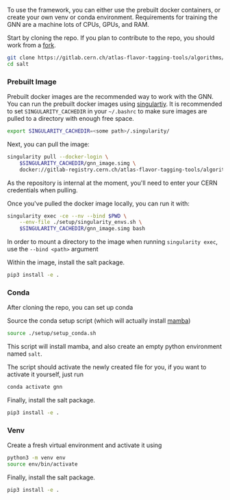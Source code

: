 To use the framework, you can either use the prebuilt docker containers, or create your own venv or conda environment.
Requirements for training the GNN are a machine lots of CPUs, GPUs, and RAM.

Start by cloning the repo. If you plan to contribute to the repo, you should work from a [fork](https://docs.gitlab.com/ee/user/project/repository/forking_workflow.html).
```bash
git clone https://gitlab.cern.ch/atlas-flavor-tagging-tools/algorithms/salt.git
cd salt
```

### Prebuilt Image

Prebuilt docker images are the recommended way to work with the GNN. You can run the prebuilt docker images using [singulartiy](https://sylabs.io/guides/latest/user-guide/).
It is recommended to set `SINGULARITY_CACHEDIR` in your `~/.bashrc` to make sure images are pulled to a directory with enough free space.

```bash
export SINGULARITY_CACHEDIR=<some path>/.singularity/
```

Next, you can pull the image:

```bash
singularity pull --docker-login \
    $SINGULARITY_CACHEDIR/gnn_image.simg \
    docker://gitlab-registry.cern.ch/atlas-flavor-tagging-tools/algorithms/salt:latest
```

As the repository is internal at the moment, you'll need to enter your CERN credentials when pulling.

Once you've pulled the docker image locally, you can run it with:

```bash
singularity exec -ce --nv --bind $PWD \
    --env-file ./setup/singularity_envs.sh \
    $SINGULARITY_CACHEDIR/gnn_image.simg bash
```
In order to mount a directory to the image when running `singularity exec`, use the `--bind <path>` argument

Within the image, install the salt package.

```bash
pip3 install -e .
```


### Conda

After cloning the repo, you can set up conda

Source the conda setup script (which will actually install [mamba](https://mamba.readthedocs.io/en/latest/index.html))
```bash
source ./setup/setup_conda.sh
```
This script will install mamba, and also create an empty python environment named `salt`.

The script should activate the newly created file for you, if you want to activate it yourself, just run

```bash
conda activate gnn
```

Finally, install the salt package.

```bash
pip3 install -e .
```


### Venv


Create a fresh virtual environment and activate it using

```bash
python3 -m venv env
source env/bin/activate
```

Finally, install the salt package.

```bash
pip3 install -e .
```
